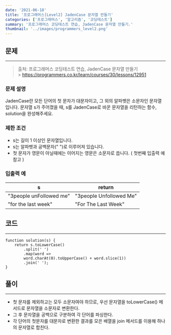 ```yaml
---
date: '2021-06-18'
title: '프로그래머스[Level2] JadenCase 문자열 만들기'
categories: ['프로그래머스', '알고리즘', '코딩테스트']
summary: '프로그래머스 코딩테스트 연습, JadenCase 문자열 만들기.'
thumbnail: '../images/programmers_level2.png'
---
```


## 문제

---

> 출처: 프로그래머스 코딩테스트 연습, JadenCase 문자열 만들기<br> > https://programmers.co.kr/learn/courses/30/lessons/12951

### 문제 설명

JadenCase란 모든 단어의 첫 문자가 대문자이고, 그 외의 알파벳은 소문자인 문자열입니다. 문자열 s가 주어졌을 때, s를 JadenCase로 바꾼 문자열을 리턴하는 함수, solution을 완성해주세요.

### 제한 조건

- s는 길이 1 이상인 문자열입니다.
- s는 알파벳과 공백문자(" ")로 이루어져 있습니다.
- 첫 문자가 영문이 아닐때에는 이어지는 영문은 소문자로 씁니다. ( 첫번째 입출력 예 참고 )

### 입출력 예

| s                       | return                  |
| ----------------------- | ----------------------- |
| "3people unFollowed me" | "3people Unfollowed Me" |
| "for the last week"     | "For The Last Week"     |

## 코드

---

```
function solution(s) {
    return s.toLowerCase()
        .split(' ')
        .map(word =>
        word.charAt(0).toUpperCase() + word.slice(1))
        .join(' ');
}
```

## 풀이

---

- 첫 문자를 제외하고는 모두 소문자여야 하므로, 우선 문자열을 toLowerCase() 메서드로 문자열을 소문자로 변환한다.
- 그 후 문자열을 공백으로 구분하여 각 단어를 파싱한다.
- 각 단어의 첫문자를 대문자로 변환한 결과를 모은 배열을 join 메서드를 이용해 하나의 문자열로 합친다.

